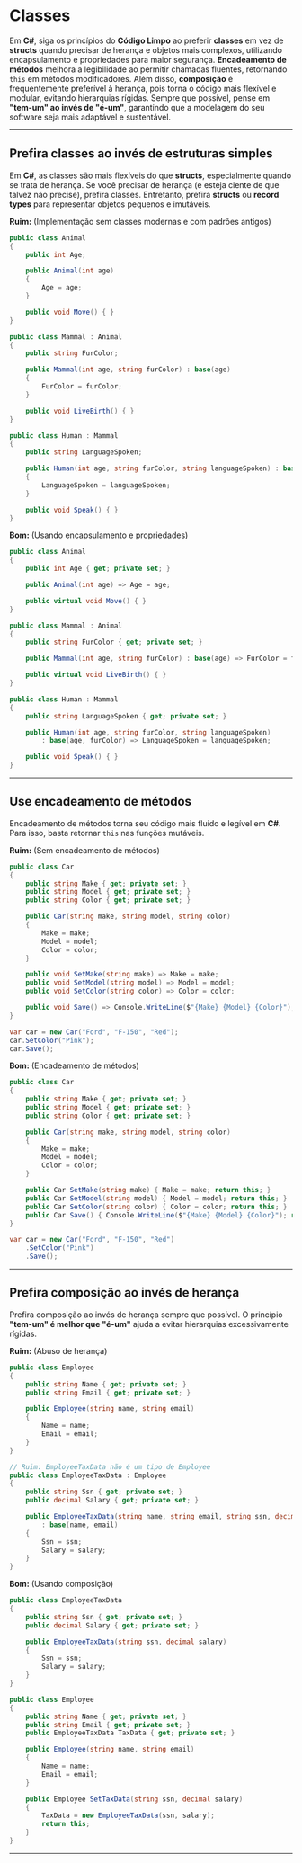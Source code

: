 # **Classes**

Em **C#**, siga os princípios do **Código Limpo** ao preferir **classes** em vez de **structs** quando precisar de herança e objetos mais complexos, utilizando encapsulamento e propriedades para maior segurança. **Encadeamento de métodos** melhora a legibilidade ao permitir chamadas fluentes, retornando `this` em métodos modificadores. Além disso, **composição** é frequentemente preferível à herança, pois torna o código mais flexível e modular, evitando hierarquias rígidas. Sempre que possível, pense em **"tem-um" ao invés de "é-um"**, garantindo que a modelagem do seu software seja mais adaptável e sustentável.

---

## **Prefira classes ao invés de estruturas simples**

Em **C#**, as classes são mais flexíveis do que **structs**, especialmente quando se trata de herança. Se você precisar de herança (e esteja ciente de que talvez não precise), prefira classes. Entretanto, prefira **structs** ou **record types** para representar objetos pequenos e imutáveis.

**Ruim:** (Implementação sem classes modernas e com padrões antigos)
```csharp
public class Animal
{
    public int Age;

    public Animal(int age)
    {
        Age = age;
    }

    public void Move() { }
}

public class Mammal : Animal
{
    public string FurColor;

    public Mammal(int age, string furColor) : base(age)
    {
        FurColor = furColor;
    }

    public void LiveBirth() { }
}

public class Human : Mammal
{
    public string LanguageSpoken;

    public Human(int age, string furColor, string languageSpoken) : base(age, furColor)
    {
        LanguageSpoken = languageSpoken;
    }

    public void Speak() { }
}
```

**Bom:** (Usando encapsulamento e propriedades)
```csharp
public class Animal
{
    public int Age { get; private set; }

    public Animal(int age) => Age = age;

    public virtual void Move() { }
}

public class Mammal : Animal
{
    public string FurColor { get; private set; }

    public Mammal(int age, string furColor) : base(age) => FurColor = furColor;

    public virtual void LiveBirth() { }
}

public class Human : Mammal
{
    public string LanguageSpoken { get; private set; }

    public Human(int age, string furColor, string languageSpoken) 
        : base(age, furColor) => LanguageSpoken = languageSpoken;

    public void Speak() { }
}
```

---

## **Use encadeamento de métodos**

Encadeamento de métodos torna seu código mais fluido e legível em **C#**. Para isso, basta retornar `this` nas funções mutáveis.

**Ruim:** (Sem encadeamento de métodos)
```csharp
public class Car
{
    public string Make { get; private set; }
    public string Model { get; private set; }
    public string Color { get; private set; }

    public Car(string make, string model, string color)
    {
        Make = make;
        Model = model;
        Color = color;
    }

    public void SetMake(string make) => Make = make;
    public void SetModel(string model) => Model = model;
    public void SetColor(string color) => Color = color;

    public void Save() => Console.WriteLine($"{Make} {Model} {Color}");
}

var car = new Car("Ford", "F-150", "Red");
car.SetColor("Pink");
car.Save();
```

**Bom:** (Encadeamento de métodos)
```csharp
public class Car
{
    public string Make { get; private set; }
    public string Model { get; private set; }
    public string Color { get; private set; }

    public Car(string make, string model, string color)
    {
        Make = make;
        Model = model;
        Color = color;
    }

    public Car SetMake(string make) { Make = make; return this; }
    public Car SetModel(string model) { Model = model; return this; }
    public Car SetColor(string color) { Color = color; return this; }
    public Car Save() { Console.WriteLine($"{Make} {Model} {Color}"); return this; }
}

var car = new Car("Ford", "F-150", "Red")
    .SetColor("Pink")
    .Save();
```

---

## **Prefira composição ao invés de herança**

Prefira composição ao invés de herança sempre que possível. O princípio **"tem-um" é melhor que "é-um"** ajuda a evitar hierarquias excessivamente rígidas.

**Ruim:** (Abuso de herança)
```csharp
public class Employee
{
    public string Name { get; private set; }
    public string Email { get; private set; }

    public Employee(string name, string email)
    {
        Name = name;
        Email = email;
    }
}

// Ruim: EmployeeTaxData não é um tipo de Employee
public class EmployeeTaxData : Employee
{
    public string Ssn { get; private set; }
    public decimal Salary { get; private set; }

    public EmployeeTaxData(string name, string email, string ssn, decimal salary)
        : base(name, email)
    {
        Ssn = ssn;
        Salary = salary;
    }
}
```

**Bom:** (Usando composição)
```csharp
public class EmployeeTaxData
{
    public string Ssn { get; private set; }
    public decimal Salary { get; private set; }

    public EmployeeTaxData(string ssn, decimal salary)
    {
        Ssn = ssn;
        Salary = salary;
    }
}

public class Employee
{
    public string Name { get; private set; }
    public string Email { get; private set; }
    public EmployeeTaxData TaxData { get; private set; }

    public Employee(string name, string email)
    {
        Name = name;
        Email = email;
    }

    public Employee SetTaxData(string ssn, decimal salary)
    {
        TaxData = new EmployeeTaxData(ssn, salary);
        return this;
    }
}
```

---